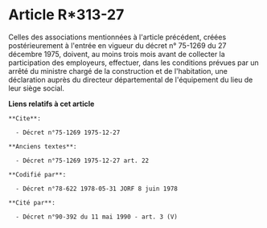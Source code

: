 # Article R*313-27

Celles des associations mentionnées à l'article précédent, créées postérieurement à l'entrée en vigueur du décret n° 75-1269
du 27 décembre 1975, doivent, au moins trois mois avant de collecter la participation des employeurs, effectuer, dans les
conditions prévues par un arrêté du ministre chargé de la construction et de l'habitation, une déclaration auprès du
directeur départemental de l'équipement du lieu de leur siège social.

**Liens relatifs à cet article**

	**Cite**:

	  - Décret n°75-1269 1975-12-27

	**Anciens textes**:

	  - Décret n°75-1269 1975-12-27 art. 22

	**Codifié par**:

	  - Décret n°78-622 1978-05-31 JORF 8 juin 1978

	**Cité par**:

	  - Décret n°90-392 du 11 mai 1990 - art. 3 (V)
